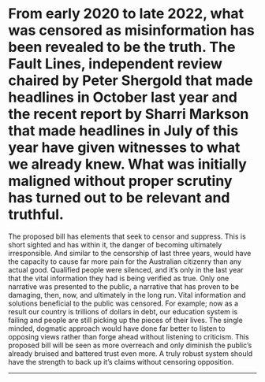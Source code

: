 # From early 2020 to late 2022, what was censored as misinformation has been revealed to be the truth. The Fault Lines, independent review chaired by Peter Shergold that made headlines in October last year and the recent report by Sharri Markson that made headlines in July of this year have given witnesses to what we already knew. What was initially maligned without proper scrutiny has turned out to be relevant and truthful.

 The proposed bill has elements that seek to censor and suppress. This is short sighted and has within it, the danger of becoming ultimately irresponsible. And similar to the censorship of last three years, would have the capacity to cause far more pain for the Australian citizenry than any actual good. Qualified people were silenced, and it’s only in the last year that the vital information they had is being verified as true. Only one narrative was presented to the public, a narrative that has proven to be damaging, then, now, and ultimately in the long run. Vital information and solutions beneficial to the public was censored. For example; now as a result our country is trillions of dollars in debt, our education system is failing and people are still picking up the pieces of their lives. The single minded, dogmatic approach would have done far better to listen to opposing views rather than forge ahead without listening to criticism. This proposed bill will be seen as more overreach and only diminish the public’s already bruised and battered trust even more. A truly robust system should have the strength to back up it’s claims without censoring opposition.


-----

